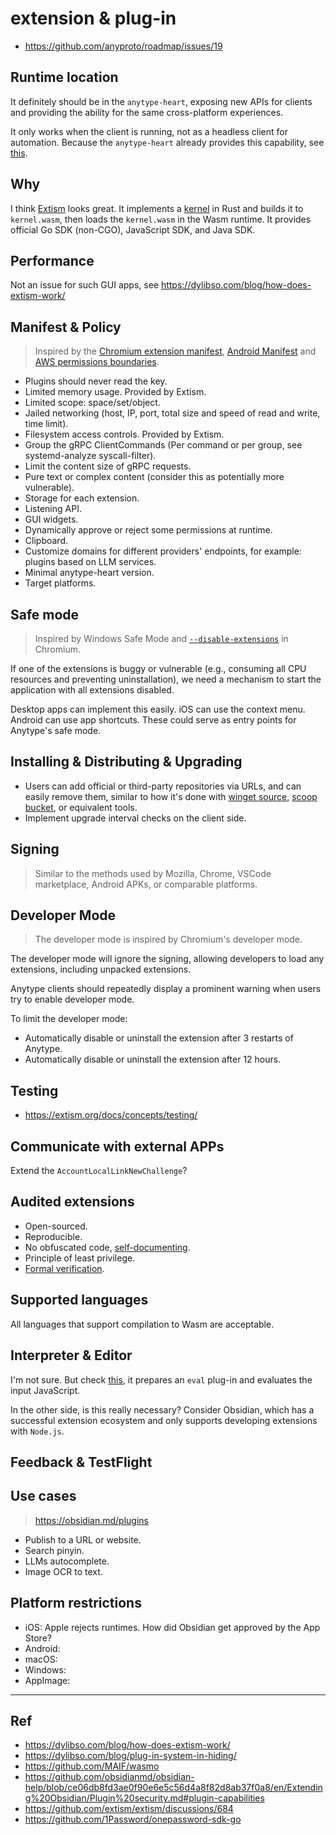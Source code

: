 # extension & plug-in

- https://github.com/anyproto/roadmap/issues/19

## Runtime location

It definitely should be in the `anytype-heart`, exposing new APIs for clients and providing the ability for the same cross-platform experiences.

It only works when the client is running, not as a headless client for automation. Because the `anytype-heart` already provides this capability, see [this](./README.md#backup--restore).

## Why

I think [Extism](https://github.com/extism) looks great. It implements a [kernel](https://github.com/extism/extism/blob/main/kernel) in Rust and builds it to `kernel.wasm`, then loads the `kernel.wasm` in the Wasm runtime. It provides official Go SDK (non-CGO), JavaScript SDK, and Java SDK.

## Performance

Not an issue for such GUI apps, see https://dylibso.com/blog/how-does-extism-work/

## Manifest & Policy

> Inspired by the [Chromium extension manifest](https://developer.chrome.com/docs/extensions/reference/manifest), [Android Manifest](https://developer.android.com/guide/topics/manifest/manifest-intro) and [AWS permissions boundaries](https://docs.aws.amazon.com/IAM/latest/UserGuide/access_policies_boundaries.html).

- Plugins should never read the key.
- Limited memory usage. Provided by Extism.
- Limited scope: space/set/object.
- Jailed networking (host, IP, port, total size and speed of read and write, time limit).
- Filesystem access controls. Provided by Extism.
- Group the gRPC ClientCommands (Per command or per group, see systemd-analyze syscall-filter).
- Limit the content size of gRPC requests.
- Pure text or complex content (consider this as potentially more vulnerable).
- Storage for each extension.
- Listening API.
- GUI widgets.
- Dynamically approve or reject some permissions at runtime.
- Clipboard.
- Customize domains for different providers' endpoints, for example: plugins based on LLM services.
- Minimal anytype-heart version.
- Target platforms.

## Safe mode

> Inspired by Windows Safe Mode and [`--disable-extensions`](https://peter.sh/experiments/chromium-command-line-switches/#disable-extensions) in Chromium.

If one of the extensions is buggy or vulnerable (e.g., consuming all CPU resources and preventing uninstallation), we need a mechanism to start the application with all extensions disabled.

Desktop apps can implement this easily. iOS can use the context menu. Android can use app shortcuts. These could serve as entry points for Anytype's safe mode.

## Installing & Distributing & Upgrading

- Users can add official or third-party repositories via URLs, and can easily remove them, similar to how it's done with [winget source](https://github.com/microsoft/winget-cli/blob/master/doc/windows/package-manager/winget/source.md), [scoop bucket](https://github.com/ScoopInstaller/Scoop/wiki/Buckets), or equivalent tools.
- Implement upgrade interval checks on the client side.

## Signing

> Similar to the methods used by Mozilla, Chrome, VSCode marketplace, Android APKs, or comparable platforms.

## Developer Mode

> The developer mode is inspired by Chromium's developer mode.

The developer mode will ignore the signing, allowing developers to load any extensions, including unpacked extensions.

Anytype clients should repeatedly display a prominent warning when users try to enable developer mode.

To limit the developer mode:

- Automatically disable or uninstall the extension after 3 restarts of Anytype.
- Automatically disable or uninstall the extension after 12 hours.

## Testing

- https://extism.org/docs/concepts/testing/

## Communicate with external APPs

Extend the `AccountLocalLinkNewChallenge`?

## Audited extensions

- Open-sourced.
- Reproducible.
- No obfuscated code, [self-documenting](https://en.wikipedia.org/wiki/Self-documenting_code).
- Principle of least privilege.
- [Formal verification](https://dylibso.com/blog/formally-verified-webassembly-plugins/).

## Supported languages

All languages that support compilation to Wasm are acceptable.

## Interpreter & Editor

I'm not sure. But check [this](https://extism.org/blog/sandboxing-llm-generated-code/), it prepares an `eval` plug-in and evaluates the input JavaScript.

In the other side, is this really necessary? Consider Obsidian, which has a successful extension ecosystem and only supports developing extensions with `Node.js`.

## Feedback & TestFlight

## Use cases

> https://obsidian.md/plugins

- Publish to a URL or website.
- Search pinyin.
- LLMs autocomplete.
- Image OCR to text.

## Platform restrictions

- iOS: Apple rejects runtimes. How did Obsidian get approved by the App Store?
- Android:
- macOS:
- Windows:
- AppImage:

---

## Ref

- https://dylibso.com/blog/how-does-extism-work/
- https://dylibso.com/blog/plug-in-system-in-hiding/
- https://github.com/MAIF/wasmo
- https://github.com/obsidianmd/obsidian-help/blob/ce06db8fd3ae0f90e6e5c56d4a8f82d8ab37f0a8/en/Extending%20Obsidian/Plugin%20security.md#plugin-capabilities
- https://github.com/extism/extism/discussions/684
- https://github.com/1Password/onepassword-sdk-go
